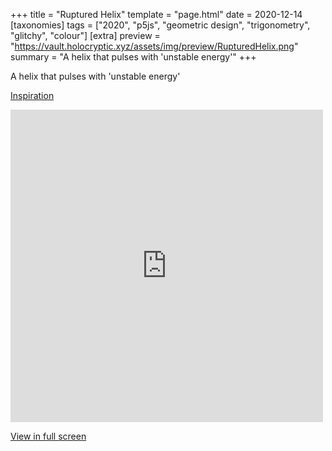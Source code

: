 +++
title = "Ruptured Helix"
template = "page.html"
date = 2020-12-14
[taxonomies]
tags = ["2020", "p5js", "geometric design", "trigonometry", "glitchy", "colour"]
[extra]
preview = "https://vault.holocryptic.xyz/assets/img/preview/RupturedHelix.png"
summary = "A helix that pulses with 'unstable energy'"
+++

A helix that pulses with 'unstable energy'

<a target=_blank href="https://www.pinterest.nz/pin/226939268711839789/">Inspiration</a>

<embed
type="text/html"
src="https://vault.holocryptic.xyz/src/2020/RupturedHelix"
width="500"
height="500"
/>

<a target=_blank href="https://vault.holocryptic.xyz/src/2020/RupturedHelix">View in full screen</a>
